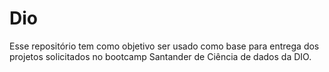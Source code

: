 # Dio
Esse repositório tem como objetivo ser usado como base para entrega dos projetos solicitados no bootcamp Santander de Ciência de dados da DIO.